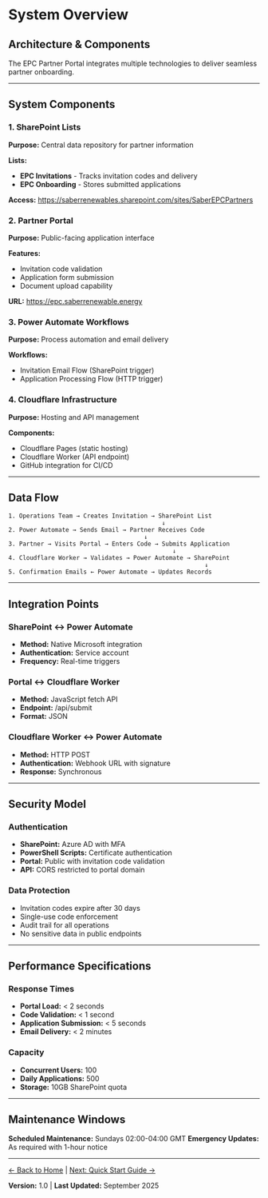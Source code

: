 # System Overview

## Architecture & Components

The EPC Partner Portal integrates multiple technologies to deliver seamless partner onboarding.

---

## System Components

### 1. SharePoint Lists
**Purpose:** Central data repository for partner information

**Lists:**
- **EPC Invitations** - Tracks invitation codes and delivery
- **EPC Onboarding** - Stores submitted applications

**Access:** https://saberrenewables.sharepoint.com/sites/SaberEPCPartners

### 2. Partner Portal
**Purpose:** Public-facing application interface

**Features:**
- Invitation code validation
- Application form submission
- Document upload capability

**URL:** https://epc.saberrenewable.energy

### 3. Power Automate Workflows
**Purpose:** Process automation and email delivery

**Workflows:**
- Invitation Email Flow (SharePoint trigger)
- Application Processing Flow (HTTP trigger)

### 4. Cloudflare Infrastructure
**Purpose:** Hosting and API management

**Components:**
- Cloudflare Pages (static hosting)
- Cloudflare Worker (API endpoint)
- GitHub integration for CI/CD

---

## Data Flow

```
1. Operations Team → Creates Invitation → SharePoint List
                                           ↓
2. Power Automate → Sends Email → Partner Receives Code
                                      ↓
3. Partner → Visits Portal → Enters Code → Submits Application
                                              ↓
4. Cloudflare Worker → Validates → Power Automate → SharePoint
                                                       ↓
5. Confirmation Emails ← Power Automate → Updates Records
```

---

## Integration Points

### SharePoint ↔ Power Automate
- **Method:** Native Microsoft integration
- **Authentication:** Service account
- **Frequency:** Real-time triggers

### Portal ↔ Cloudflare Worker
- **Method:** JavaScript fetch API
- **Endpoint:** /api/submit
- **Format:** JSON

### Cloudflare Worker ↔ Power Automate
- **Method:** HTTP POST
- **Authentication:** Webhook URL with signature
- **Response:** Synchronous

---

## Security Model

### Authentication
- **SharePoint:** Azure AD with MFA
- **PowerShell Scripts:** Certificate authentication
- **Portal:** Public with invitation code validation
- **API:** CORS restricted to portal domain

### Data Protection
- Invitation codes expire after 30 days
- Single-use code enforcement
- Audit trail for all operations
- No sensitive data in public endpoints

---

## Performance Specifications

### Response Times
- **Portal Load:** < 2 seconds
- **Code Validation:** < 1 second
- **Application Submission:** < 5 seconds
- **Email Delivery:** < 2 minutes

### Capacity
- **Concurrent Users:** 100
- **Daily Applications:** 500
- **Storage:** 10GB SharePoint quota

---

## Maintenance Windows

**Scheduled Maintenance:** Sundays 02:00-04:00 GMT
**Emergency Updates:** As required with 1-hour notice

---

[← Back to Home](./01-epc-home.md) | [Next: Quick Start Guide →](./03-quick-start.md)

**Version:** 1.0 | **Last Updated:** September 2025